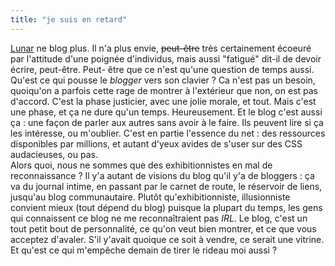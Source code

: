 ```yaml
---
title: "je suis en retard"
---
```


[Lunar](http://lune.talath.net/~lunar/blog) ne blog plus. Il n'a plus envie,
<s>peut-être</s> très certainement écoeuré par l'attitude d'une poignée
d'individus, mais aussi "fatigué" dit-il de devoir écrire, peut-être. Peut-
être que ce n'est qu'une question de temps aussi. Qu'est ce qui pousse le
_blogger_ vers son clavier ? Ca n'est pas un besoin, quoiqu'on a parfois cette
rage de montrer à l'extérieur que non, on est pas d'accord. C'est la phase
justicier, avec une jolie morale, et tout. Mais c'est une phase, et ça ne dure
qu'un temps. Heureusement. Et le blog c'est aussi ça : une façon de parler aux
autres sans avoir à le faire. Ils peuvent lire si ça les intéresse, ou
m'oublier. C'est en partie l'essence du net : des ressources disponibles par
millions, et autant d'yeux avides de s'user sur des CSS audacieuses, ou pas.  
Alors quoi, nous ne sommes que des exhibitionnistes en mal de reconnaissance ?
Il y'a autant de visions du blog qu'il y'a de bloggers : ça va du journal
intime, en passant par le carnet de route, le réservoir de liens, jusqu'au
blog communautaire. Plutôt qu'exhibitionniste, illusionniste convient mieux
(tout dépend du blog) puisque la plupart du temps, les gens qui connaissent ce
blog ne me reconnaîtraient pas _IRL_. Le blog, c'est un tout petit bout de
personnalité, ce qu'on veut bien montrer, et ce que vous acceptez d'avaler.
S'il y'avait quoique ce soit à vendre, ce serait une vitrine.  
Et qu'est ce qui m'empêche demain de tirer le rideau moi aussi ?

